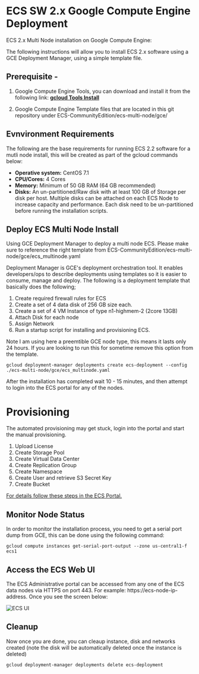 # ECS SW 2.x Google Compute Engine Deployment

ECS 2.x Multi Node installation on Google Compute Engine: 

The following instructions will allow you to install ECS 2.x software using a GCE Deployment Manager, using a simple template file.

## Prerequisite -
1. Google Compute Engine Tools, you can download and install it from the following link: **[gcloud Tools Install](https://cloud.google.com/sdk/gcloud/ "gcloud Tool Guide")**

2. Google Compute Engine Template files that are located in this git repository under ECS-CommunityEdition/ecs-multi-node/gce/


## Evnvironment Requirements 
The following are the base requirements for running ECS 2.2 software for a mutli node install, this will be created as part of the gcloud commands below:


- **Operative system:** CentOS 7.1
- **CPU/Cores:** 4 Cores
- **Memory:** Minimum of 50 GB RAM (64 GB recommended)
- **Disks:** An un-partitioned/Raw disk with at least 100 GB of Storage per disk per host. Multiple disks can be attached on each ECS Node to increase capacity and performance. Each disk need to be un-partitioned before running the installation scripts.


## Deploy ECS Multi Node Install

Using GCE Deployment Manager to deploy a multi node ECS. Please make sure to reference the right template from ECS-CommunityEdition/ecs-multi-node/gce/ecs_multinode.yaml

Deployment Manager is GCE's deployment orchestration tool. It enables developers/ops to describe deployments using templates so it is easier to consume, manage and deploy. The following is a deployment template that basically does the following;

1. Create required firewall rules for ECS
2. Create a set of 4 data disk of 256 GB size each.
2. Create a set of 4 VM Instance of type n1-highmem-2 (2core 13GB)
3. Attach Disk for each node
4. Assign Network
5. Run a startup script for installing and provisioning ECS.

Note I am using here a preemtible GCE node type, this means it lasts only 24 hours. If you are looking to run this for sometime remove this option from the template.

```
gcloud deployment-manager deployments create ecs-deployment --config ./ecs-multi-node/gce/ecs_multinode.yaml
```

After the installation has completed wait 10 - 15 minutes, and then attempt to login into the ECS portal for any of the nodes.


# Provisioning
The automated provisioning may get stuck, login into the portal and start the manual provisioning. 

1. Upload License
2. Create Storage Pool
3. Create Virtual Data Center
4. Create Replication Group
5. Create Namespace
6. Create User and retrieve S3 Secret Key
7. Create Bucket

[For details follow these steps in the ECS Portal.](https://github.com/EMCECS/ECS-CommunityEdition/blob/master/Documentation/ECS-UI-Web-Interface.md "ECS Manual Provisioning using ECS Web UI")


## Monitor Node Status
In order to monitor the installation process, you need to get a serial port dump from GCE, this can be done using the following command:

    gcloud compute instances get-serial-port-output --zone us-central1-f ecs1

## Access the ECS Web UI

 The ECS Administrative portal can be accessed from any one of the ECS data nodes via HTTPS on port 443. For example: https://ecs-node-ip-address. Once you see the screen below:

![ECS UI](https://github.com/EMCECS/ECS-CommunityEdition/blob/master/Documentation/media/ecs-waiting-for-webserver.PNG)


## Cleanup
Now once you are done, you can cleaup instance, disk and networks created (note the disk will be automatically deleted once the instance is deleted)

    gcloud deployment-manager deployments delete ecs-deployment



